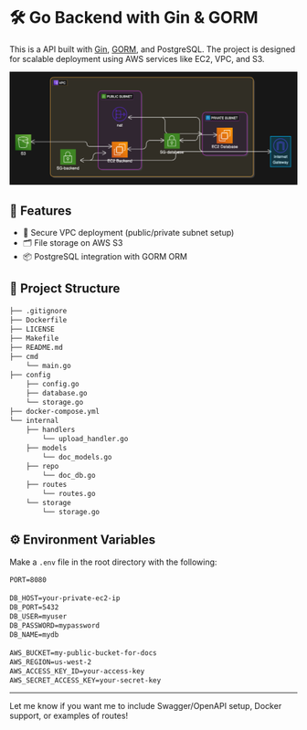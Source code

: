 # 🛠️ Go Backend with Gin & GORM

This is a API built with [Gin](https://github.com/gin-gonic/gin), [GORM](https://gorm.io/), and PostgreSQL. The project is designed for scalable deployment using AWS services like EC2, VPC, and S3.

![diagram](diagram.png)

## 🚀 Features

- 🔐 Secure VPC deployment (public/private subnet setup)
- 🗂️ File storage on AWS S3
- 📦 PostgreSQL integration with GORM ORM

## 📁 Project Structure

```
├── .gitignore
├── Dockerfile
├── LICENSE
├── Makefile
├── README.md
├── cmd
    └── main.go
├── config
    ├── config.go
    ├── database.go
    └── storage.go
├── docker-compose.yml
└── internal
    ├── handlers
        └── upload_handler.go
    ├── models
        └── doc_models.go
    ├── repo
        └── doc_db.go
    ├── routes
        └── routes.go
    └── storage
        └── storage.go
```

## ⚙️ Environment Variables

Make a `.env` file in the root directory with the following:

```env
PORT=8080

DB_HOST=your-private-ec2-ip
DB_PORT=5432
DB_USER=myuser
DB_PASSWORD=mypassword
DB_NAME=mydb

AWS_BUCKET=my-public-bucket-for-docs
AWS_REGION=us-west-2
AWS_ACCESS_KEY_ID=your-access-key
AWS_SECRET_ACCESS_KEY=your-secret-key
```
---

Let me know if you want me to include Swagger/OpenAPI setup, Docker support, or examples of routes!
